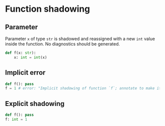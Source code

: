 # Function shadowing

## Parameter

Parameter `x` of type `str` is shadowed and reassigned with a new `int` value inside the function. No diagnostics should be generated.

```py path=a.py
def f(x: str):
    x: int = int(x)
```

## Implicit error

```py path=a.py
def f(): pass
f = 1 # error: "Implicit shadowing of function `f`; annotate to make it explicit if this is intentional"
```

## Explicit shadowing

```py path=a.py
def f(): pass
f: int = 1
```
